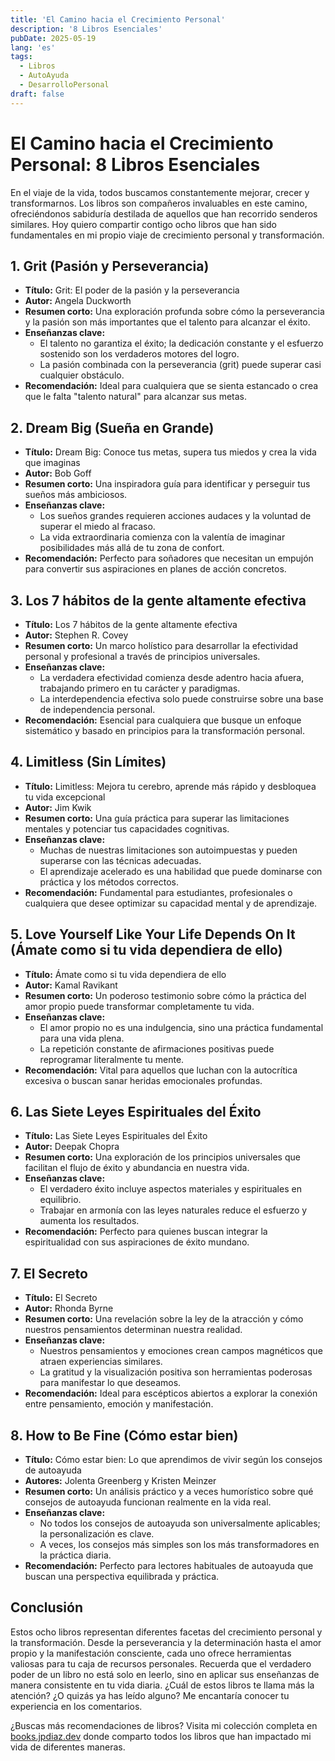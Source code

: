 ```yaml
---
title: 'El Camino hacia el Crecimiento Personal'
description: '8 Libros Esenciales'
pubDate: 2025-05-19
lang: 'es'
tags: 
  - Libros
  - AutoAyuda
  - DesarrolloPersonal
draft: false
---
```


# El Camino hacia el Crecimiento Personal: 8 Libros Esenciales

En el viaje de la vida, todos buscamos constantemente mejorar, crecer y transformarnos. Los libros son compañeros invaluables en este camino, ofreciéndonos sabiduría destilada de aquellos que han recorrido senderos similares. Hoy quiero compartir contigo ocho libros que han sido fundamentales en mi propio viaje de crecimiento personal y transformación.

## 1. Grit (Pasión y Perseverancia)

- **Título:** Grit: El poder de la pasión y la perseverancia
- **Autor:** Angela Duckworth
- **Resumen corto:** Una exploración profunda sobre cómo la perseverancia y la pasión son más importantes que el talento para alcanzar el éxito.
- **Enseñanzas clave:**
  - El talento no garantiza el éxito; la dedicación constante y el esfuerzo sostenido son los verdaderos motores del logro.
  - La pasión combinada con la perseverancia (grit) puede superar casi cualquier obstáculo.
- **Recomendación:** Ideal para cualquiera que se sienta estancado o crea que le falta "talento natural" para alcanzar sus metas.

## 2. Dream Big (Sueña en Grande)

- **Título:** Dream Big: Conoce tus metas, supera tus miedos y crea la vida que imaginas
- **Autor:** Bob Goff
- **Resumen corto:** Una inspiradora guía para identificar y perseguir tus sueños más ambiciosos.
- **Enseñanzas clave:**
  - Los sueños grandes requieren acciones audaces y la voluntad de superar el miedo al fracaso.
  - La vida extraordinaria comienza con la valentía de imaginar posibilidades más allá de tu zona de confort.
- **Recomendación:** Perfecto para soñadores que necesitan un empujón para convertir sus aspiraciones en planes de acción concretos.

## 3. Los 7 hábitos de la gente altamente efectiva

- **Título:** Los 7 hábitos de la gente altamente efectiva
- **Autor:** Stephen R. Covey
- **Resumen corto:** Un marco holístico para desarrollar la efectividad personal y profesional a través de principios universales.
- **Enseñanzas clave:**
  - La verdadera efectividad comienza desde adentro hacia afuera, trabajando primero en tu carácter y paradigmas.
  - La interdependencia efectiva solo puede construirse sobre una base de independencia personal.
- **Recomendación:** Esencial para cualquiera que busque un enfoque sistemático y basado en principios para la transformación personal.

## 4. Limitless (Sin Límites)

- **Título:** Limitless: Mejora tu cerebro, aprende más rápido y desbloquea tu vida excepcional
- **Autor:** Jim Kwik
- **Resumen corto:** Una guía práctica para superar las limitaciones mentales y potenciar tus capacidades cognitivas.
- **Enseñanzas clave:**
  - Muchas de nuestras limitaciones son autoimpuestas y pueden superarse con las técnicas adecuadas.
  - El aprendizaje acelerado es una habilidad que puede dominarse con práctica y los métodos correctos.
- **Recomendación:** Fundamental para estudiantes, profesionales o cualquiera que desee optimizar su capacidad mental y de aprendizaje.

## 5. Love Yourself Like Your Life Depends On It (Ámate como si tu vida dependiera de ello)

- **Título:** Ámate como si tu vida dependiera de ello
- **Autor:** Kamal Ravikant
- **Resumen corto:** Un poderoso testimonio sobre cómo la práctica del amor propio puede transformar completamente tu vida.
- **Enseñanzas clave:**
  - El amor propio no es una indulgencia, sino una práctica fundamental para una vida plena.
  - La repetición constante de afirmaciones positivas puede reprogramar literalmente tu mente.
- **Recomendación:** Vital para aquellos que luchan con la autocrítica excesiva o buscan sanar heridas emocionales profundas.

## 6. Las Siete Leyes Espirituales del Éxito

- **Título:** Las Siete Leyes Espirituales del Éxito
- **Autor:** Deepak Chopra
- **Resumen corto:** Una exploración de los principios universales que facilitan el flujo de éxito y abundancia en nuestra vida.
- **Enseñanzas clave:**
  - El verdadero éxito incluye aspectos materiales y espirituales en equilibrio.
  - Trabajar en armonía con las leyes naturales reduce el esfuerzo y aumenta los resultados.
- **Recomendación:** Perfecto para quienes buscan integrar la espiritualidad con sus aspiraciones de éxito mundano.

## 7. El Secreto

- **Título:** El Secreto
- **Autor:** Rhonda Byrne
- **Resumen corto:** Una revelación sobre la ley de la atracción y cómo nuestros pensamientos determinan nuestra realidad.
- **Enseñanzas clave:**
  - Nuestros pensamientos y emociones crean campos magnéticos que atraen experiencias similares.
  - La gratitud y la visualización positiva son herramientas poderosas para manifestar lo que deseamos.
- **Recomendación:** Ideal para escépticos abiertos a explorar la conexión entre pensamiento, emoción y manifestación.

## 8. How to Be Fine (Cómo estar bien)

- **Título:** Cómo estar bien: Lo que aprendimos de vivir según los consejos de autoayuda
- **Autores:** Jolenta Greenberg y Kristen Meinzer
- **Resumen corto:** Un análisis práctico y a veces humorístico sobre qué consejos de autoayuda funcionan realmente en la vida real.
- **Enseñanzas clave:**
  - No todos los consejos de autoayuda son universalmente aplicables; la personalización es clave.
  - A veces, los consejos más simples son los más transformadores en la práctica diaria.
- **Recomendación:** Perfecto para lectores habituales de autoayuda que buscan una perspectiva equilibrada y práctica.

## Conclusión

Estos ocho libros representan diferentes facetas del crecimiento personal y la transformación. Desde la perseverancia y la determinación hasta el amor propio y la manifestación consciente, cada uno ofrece herramientas valiosas para tu caja de recursos personales. Recuerda que el verdadero poder de un libro no está solo en leerlo, sino en aplicar sus enseñanzas de manera consistente en tu vida diaria. ¿Cuál de estos libros te llama más la atención? ¿O quizás ya has leído alguno? Me encantaría conocer tu experiencia en los comentarios.

¿Buscas más recomendaciones de libros? Visita mi colección completa en [books.jpdiaz.dev](https://books.jpdiaz.dev/) donde comparto todos los libros que han impactado mi vida de diferentes maneras.
